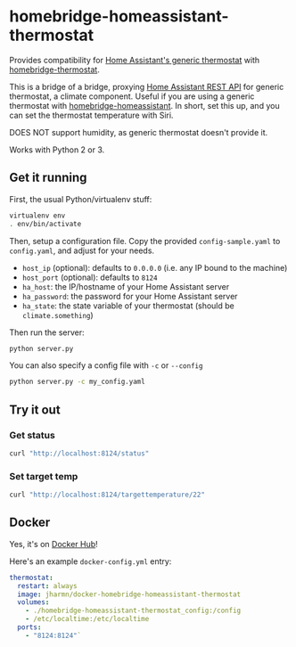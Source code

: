 # homebridge-homeassistant-thermostat

Provides compatibility for [Home Assistant's generic thermostat](https://home-assistant.io/components/climate.generic_thermostat/) with [homebridge-thermostat](https://github.com/PJCzx/homebridge-thermostat).

This is a bridge of a bridge, proxying [Home Assistant REST API](https://home-assistant.io/developers/rest_api/) for generic thermostat, a climate component. Useful if you are using a generic thermostat with [homebridge-homeassistant](https://github.com/home-assistant/homebridge-homeassistant). In short, set this up, and you can set the thermostat temperature with Siri.

DOES NOT support humidity, as generic thermostat doesn't provide it.

Works with Python 2 or 3.

## Get it running

First, the usual Python/virtualenv stuff:

``` bash
virtualenv env
. env/bin/activate
```

Then, setup a configuration file. Copy the provided `config-sample.yaml` to `config.yaml`, and adjust for your needs.

* `host_ip` (optional): defaults to `0.0.0.0` (i.e. any IP bound to the machine)
* `host_port` (optional): defaults to `8124`
* `ha_host`: the IP/hostname of your Home Assistant server
* `ha_password`: the password for your Home Assistant server
* `ha_state`: the state variable of your thermostat (should be `climate.something`)


Then run the server:

``` bash
python server.py
```

You can also specify a config file with `-c` or `--config`

``` bash
python server.py -c my_config.yaml
```

## Try it out

### Get status
``` bash
curl "http://localhost:8124/status"
```

### Set target temp
``` bash
curl "http://localhost:8124/targettemperature/22"
```

## Docker

Yes, it's on [Docker Hub](https://hub.docker.com/r/jharmn/docker-homebridge-homeassistant-thermostat)!


Here's an example `docker-config.yml` entry:

``` yaml
thermostat:
  restart: always
  image: jharmn/docker-homebridge-homeassistant-thermostat
  volumes:
    - ./homebridge-homeassistant-thermostat_config:/config
    - /etc/localtime:/etc/localtime
  ports:
    - "8124:8124"`
```
